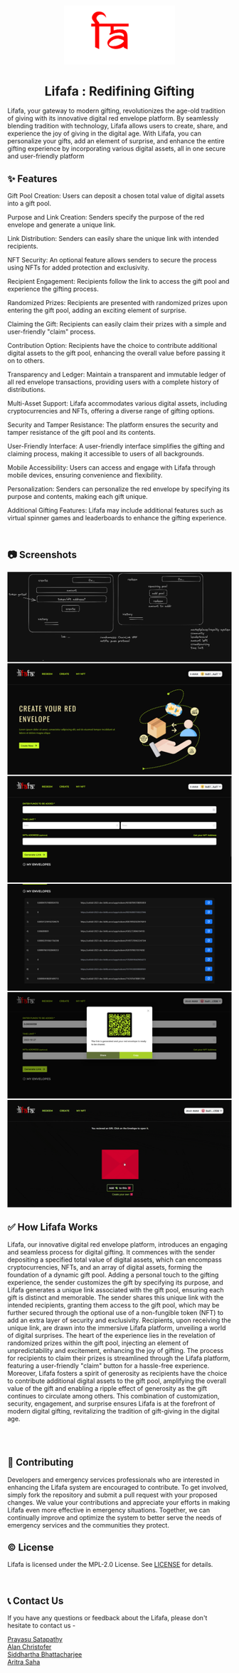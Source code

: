 <p align="center">
  <a href="https://unfold-2023-dev-b64b.vercel.app">
    <img alt = "Lifafa Logo" width="250" src = "./src/assets/lifafa.png">
  </a>
</p>
<h1 align="center" >Lifafa : Redifining Gifting </h1>

  
</p>
Lifafa, your gateway to modern gifting, revolutionizes the age-old tradition of giving with its innovative digital red envelope platform. By seamlessly blending tradition with technology, Lifafa allows users to create, share, and experience the joy of giving in the digital age. With Lifafa, you can personalize your gifts, add an element of surprise, and enhance the entire gifting experience by incorporating various digital assets, all in one secure and user-friendly platform
<br>

## ✨ Features

Gift Pool Creation: Users can deposit a chosen total value of digital assets into a gift pool.

Purpose and Link Creation: Senders specify the purpose of the red envelope and generate a unique link.

Link Distribution: Senders can easily share the unique link with intended recipients.

NFT Security: An optional feature allows senders to secure the process using NFTs for added protection and exclusivity.

Recipient Engagement: Recipients follow the link to access the gift pool and experience the gifting process.

Randomized Prizes: Recipients are presented with randomized prizes upon entering the gift pool, adding an exciting element of surprise.

Claiming the Gift: Recipients can easily claim their prizes with a simple and user-friendly "claim" process.

Contribution Option: Recipients have the choice to contribute additional digital assets to the gift pool, enhancing the overall value before passing it on to others.

Transparency and Ledger: Maintain a transparent and immutable ledger of all red envelope transactions, providing users with a complete history of distributions.

Multi-Asset Support: Lifafa accommodates various digital assets, including cryptocurrencies and NFTs, offering a diverse range of gifting options.

Security and Tamper Resistance: The platform ensures the security and tamper resistance of the gift pool and its contents.

User-Friendly Interface: A user-friendly interface simplifies the gifting and claiming process, making it accessible to users of all backgrounds.

Mobile Accessibility: Users can access and engage with Lifafa through mobile devices, ensuring convenience and flexibility.

Personalization: Senders can personalize the red envelope by specifying its purpose and contents, making each gift unique.

Additional Gifting Features: Lifafa may include additional features such as virtual spinner games and leaderboards to enhance the gifting experience.

<br>

## 📷 Screenshots
<img src="./img/6.png">
<img src="./img/1.jpeg">
<img src="./img/2.jpeg">
<img src="./img/3.jpeg">
<img src="./img/4.jpeg">
<img src="./img/5.gif">

## ✅ How Lifafa Works

Lifafa, our innovative digital red envelope platform, introduces an engaging and seamless process for digital gifting. It commences with the sender depositing a specified total value of digital assets, which can encompass cryptocurrencies, NFTs, and an array of digital assets, forming the foundation of a dynamic gift pool. Adding a personal touch to the gifting experience, the sender customizes the gift by specifying its purpose, and Lifafa generates a unique link associated with the gift pool, ensuring each gift is distinct and memorable. The sender shares this unique link with the intended recipients, granting them access to the gift pool, which may be further secured through the optional use of a non-fungible token (NFT) to add an extra layer of security and exclusivity. Recipients, upon receiving the unique link, are drawn into the immersive Lifafa platform, unveiling a world of digital surprises. The heart of the experience lies in the revelation of randomized prizes within the gift pool, injecting an element of unpredictability and excitement, enhancing the joy of gifting. The process for recipients to claim their prizes is streamlined through the Lifafa platform, featuring a user-friendly "claim" button for a hassle-free experience. Moreover, Lifafa fosters a spirit of generosity as recipients have the choice to contribute additional digital assets to the gift pool, amplifying the overall value of the gift and enabling a ripple effect of generosity as the gift continues to circulate among others. This combination of customization, security, engagement, and surprise ensures Lifafa is at the forefront of modern digital gifting, revitalizing the tradition of gift-giving in the digital age.

<br>


<br>

## 🌱 Contributing

Developers and emergency services professionals who are interested in enhancing the Lifafa system are encouraged to contribute. To get involved, simply fork the repository and submit a pull request with your proposed changes. We value your contributions and appreciate your efforts in making Lifafa even more effective in emergency situations. Together, we can continually improve and optimize the system to better serve the needs of emergency services and the communities they protect.
<br>

## ©️ License
Lifafa is licensed under the MPL-2.0 License. See <a href="LICENSE.txt">LICENSE</a> for details.

<br>

## 📞 Contact Us
If you have any questions or feedback about the Lifafa, please don't hesitate to contact us - 
<br>

<a href="https://linktr.ee/prayasu"> Prayasu Satapathy </a> <br>
<a href="https://linktr.ee/AlanChristofer"> Alan Christofer </a> <br>
<a href="https://linktr.ee/"> Siddhartha Bhattacharjee </a> <br>
<a href="https://linktr.ee/"> Aritra Saha </a> <br>
